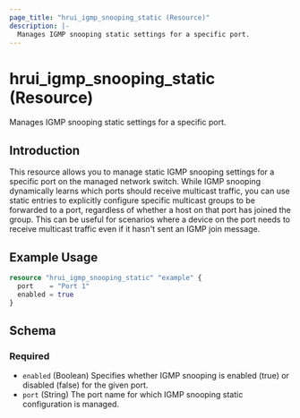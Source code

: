 ```yaml
---
page_title: "hrui_igmp_snooping_static (Resource)"
description: |-
  Manages IGMP snooping static settings for a specific port.
---
```


# hrui_igmp_snooping_static (Resource)

Manages IGMP snooping static settings for a specific port.

## Introduction

This resource allows you to manage static IGMP snooping settings for a specific port on the managed network switch.  While IGMP snooping dynamically learns which ports should receive multicast traffic, you can use static entries to explicitly configure specific multicast groups to be forwarded to a port, regardless of whether a host on that port has joined the group. This can be useful for scenarios where a device on the port needs to receive multicast traffic even if it hasn't sent an IGMP join message.

## Example Usage

```terraform
resource "hrui_igmp_snooping_static" "example" {
  port    = "Port 1"
  enabled = true
}
```

<!-- schema generated by tfplugindocs -->
## Schema

### Required

- `enabled` (Boolean) Specifies whether IGMP snooping is enabled (true) or disabled (false) for the given port.
- `port` (String) The port name for which IGMP snooping static configuration is managed.


